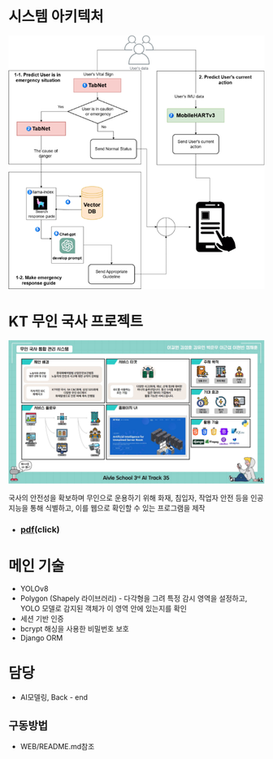 # 시스템 아키텍처
<p align="center"> 
  <img src="https://github.com/kimseongho3077/safetydetection/blob/main/%EC%84%9C%EB%B9%84%EC%8A%A4%20%EC%95%84%ED%82%A4%ED%85%8D%EC%B2%98.png" width="1000">
</p> 

# KT 무인 국사 프로젝트
<p align="center"> 
  <img src="https://github.com/kimseongho3077/KT-AI-Project/blob/main/%EC%86%8C%EA%B0%9C%EC%9D%B4%EB%AF%B8%EC%A7%80.jpg" width="1000">
</p> 
국사의 안전성을 확보하며 무인으로 운용하기 위해 화재, 침입자, 작업자 안전 등을 인공지능을 통해 식별하고, 이를 웹으로 확인할 수 있는 프로그램을 제작

 - ### [pdf](https://github.com/kimseongho3077/KT-AI-Project/blob/main/%EB%AC%B4%EC%9D%B8%20%EA%B5%AD%EC%82%AC%20%ED%94%84%EB%A1%9C%EC%A0%9D%ED%8A%B8.pdf)(click)

# 메인 기술
 - YOLOv8
 - Polygon (Shapely 라이브러리) - 다각형을 그려 특정 감시 영역을 설정하고, YOLO 모델로 감지된 객체가 이 영역 안에 있는지를 확인
 - 세션 기반 인증
 - bcrypt 해싱을 사용한 비밀번호 보호
 - Django ORM

# 담당 
 - AI모델링, Back - end

## 구동방법
 - WEB/README.md참조
